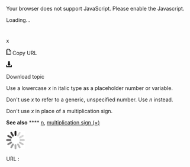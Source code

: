 ﻿Your browser does not support JavaScript. Please enable the Javascript.

Loading...

# 

x

![Copy URL](media/x/Copy.png)
Copy URL

![Download](media/x/Download.png)

Download topic

Use a lowercase *x* in italic type as a placeholder number or variable. 

Don't use *x* to refer to a generic, unspecified number. Use *n* instead. 

Don't use *x* in place of a multiplication sign.

**See also** **** [n](https://worldready.cloudapp.net/Styleguide/Read?id=2700&topicid=35475), [multiplication sign (×)](https://worldready.cloudapp.net/Styleguide/Read?id=2700&topicid=35472)

![In progress](media/x/activity-large.gif)

URL :

